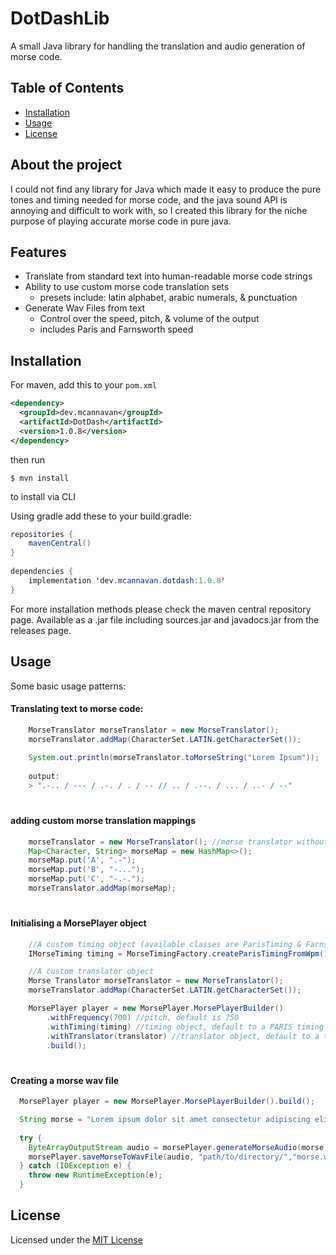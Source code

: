 # DotDashLib
A small Java library for handling the 
translation and audio generation of morse code.

## Table of Contents
- [Installation](#Installation)
- [Usage](#Usage)
- [License](#License)

## About the project
I could not find any library for Java which made it easy to produce the pure tones and timing
needed for morse code, and the java sound API is annoying and difficult to work with, so I created
this library for the niche purpose of playing accurate morse code in pure java.

## Features

- Translate from standard text into human-readable morse code strings
- Ability to use custom morse code translation sets 
  - presets include: latin alphabet, arabic numerals, & punctuation
- Generate Wav Files from text
  - Control over the speed, pitch, & volume of the output
  - includes Paris and Farnsworth speed

## Installation
For maven, add this to your `pom.xml`
```xml
<dependency>
  <groupId>dev.mcannavan</groupId>
  <artifactId>DotDash</artifactId>
  <version>1.0.8</version>
</dependency>
```
then run
```
$ mvn install
```
to install via CLI

Using gradle add these to your build.gradle:

```java
repositories {
    mavenCentral()
}
  
dependencies {
    implementation 'dev.mcannavan.dotdash:1.0.8'
}

```

For more installation methods please check the maven central repository page. Available as a .jar file including sources.jar and javadocs.jar from the releases page.

## Usage
Some basic usage patterns:
#### Translating text to morse code:
```java
    MorseTranslator morseTranslator = new MorseTranslator();
    morseTranslator.addMap(CharacterSet.LATIN.getCharacterSet());
    
    System.out.println(morseTranslator.toMorseString("Lorem Ipsum"));
    
    output:
    > ".-.. / --- / .-. / . / -- // .. / .--. / ... / ..- / --"
```
#
#### adding custom morse translation mappings
```java
    morseTranslator = new MorseTranslator(); //morse translator without any maps
    Map<Character, String> morseMap = new HashMap<>();
    morseMap.put('A', ".-");
    morseMap.put('B', "-...");
    morseMap.put('C', "-.-.");
    morseTranslator.addMap(morseMap);
```

#
#### Initialising a MorsePlayer object
```java
    //A custom timing object (available classes are ParisTiming & Farnsworth Timing  
    IMorseTiming timing = MorseTimingFactory.createParisTimingFromWpm(15);

    //A custom translator object
    Morse Translator morseTranslator = new MorseTranslator();
    morseTranslator.addMap(CharacterSet.LATIN.getCharacterSet());

    MorsePlayer player = new MorsePlayer.MorsePlayerBuilder()
        .withFrequency(700) //pitch, default is 750
        .withTiming(timing) //timing object, default to a PARIS timing of 20 wpm
        .withTranslator(translator) //translator object, default to a translator with latin alphabet, arabic numerals, & punctuation
        .build();

```
#
#### Creating a morse wav file
```java
  MorsePlayer player = new MorsePlayer.MorsePlayerBuilder().build();

  String morse = "Lorem ipsum dolor sit amet consectetur adipiscing elit sed"
        
  try {
    ByteArrayOutputStream audio = morsePlayer.generateMorseAudio(morse,100); //generate an output stream of morse at 100% volume
    morsePlayer.saveMorseToWavFile(audio, "path/to/directory/","morse.wav"); //save an audio file "morse.wav" at the specified location
  } catch (IOException e) {
    throw new RuntimeException(e);
  }
```

## License
Licensed under the [MIT License](LICENSE)
